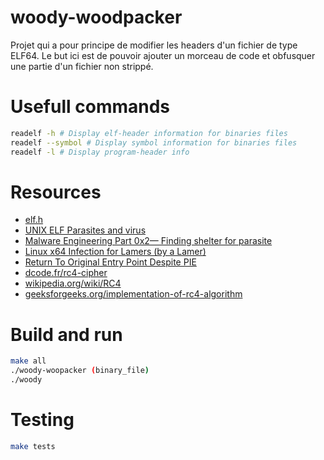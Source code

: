 # woody-woodpacker
Projet qui a pour principe de modifier les headers d'un fichier de type ELF64. Le but ici est de pouvoir ajouter un morceau de code et obfusquer une partie d'un fichier non strippé.

# Usefull commands
```bash
readelf -h # Display elf-header information for binaries files
readelf --symbol # Display symbol information for binaries files
readelf -l # Display program-header info
```

# Resources
* [elf.h](https://code.woboq.org/linux/include/elf.h.html)
* [UNIX ELF Parasites and virus](https://ivanlef0u.fr/repo/madchat/vxdevl/vdat/tuunix02.htm)
* [Malware Engineering Part 0x2— Finding shelter for parasite](https://medium.com/analytics-vidhya/malware-engineering-part-0x2-finding-shelter-for-parasite-751145dd18d0)
* [Linux x64 Infection for Lamers (by a Lamer)](https://vx-underground.org/archive/VxHeaven/lib/vjp01.html)
* [Return To Original Entry Point Despite PIE](https://tmpout.sh/1/11.html)
* [dcode.fr/rc4-cipher](https://www.dcode.fr/rc4-cipher)
* [wikipedia.org/wiki/RC4](https://fr.wikipedia.org/wiki/RC4)
* [geeksforgeeks.org/implementation-of-rc4-algorithm](https://www.geeksforgeeks.org/implementation-of-rc4-algorithm/)

# Build and run
```bash
make all
./woody-woopacker (binary_file)
./woody
```

# Testing
```bash
make tests
```

